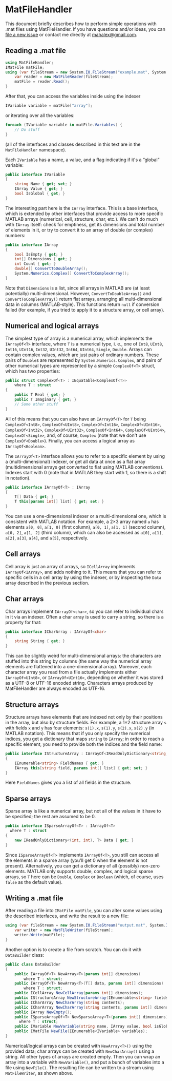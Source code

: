 # MatFileHandler

This document briefly describes how to perform simple operations with .mat files using MatFileHandler.
If you have questions and/or ideas, you can [file a new issue](https://github.com/mahalex/MatFileHandler/issues/new) or contact me directly at <mahalex@gmail.com>.

## Reading a .mat file

```csharp
using MatFileHandler;
IMatFile matFile;
using (var fileStream = new System.IO.FileStream("example.mat", System.IO.FileMode.Open)) {
    var reader = new MatFileReader(fileStream);
    matFile = reader.Read();
}
```

After that, you can access the variables inside using the indexer
```csharp
IVariable variable = matFile["array"];
```
or iterating over all the variables:
```csharp
foreach (IVariable variable in matFile.Variables) {
    // Do stuff
}
```
(all of the interfaces and classes described in this text are in the `MatFileHandler` namespace).

Each `IVariable` has a name, a value, and a flag indicating if it's a “global” variable:
```csharp
public interface IVariable
{
    string Name { get; set; }
    IArray Value { get; }
    bool IsGlobal { get; }
}
```

The interesting part here is the `IArray` interface. This is a base interface, which is extended by other interfaces that provide access to more specific MATLAB arrays (numerical, cell, structure, char, etc.).
We can't do much with `IArray` itself: check for emptiness, get its dimensions and total number of elements in it, or try to convert it to an array of double (or complex) numbers:
```csharp
public interface IArray
{
    bool IsEmpty { get; }
    int[] Dimensions { get; }
    int Count { get; }
    double[] ConvertToDoubleArray();
    System.Numerics.Complex[] ConvertToComplexArray();
}
```

Note that `Dimensions` is a list, since all arrays in MATLAB are (at least potentially) multi-dimensional. However, `ConvertToDoubleArray()` and `ConvertToComplexArray()` return flat arrays, arranging all multi-dimensional data in columns (MATLAB-style). This functions return `null` if conversion failed (for example, if you tried to apply it to a structure array, or cell array). 

## Numerical and logical arrays

The simplest type of array is a numerical array, which implements the `IArrayOf<T>` interface, where `T` is a numerical type, i. e., one of `Int8`, `UInt8`, `Int16`, `UInt16`, `Int32`, `UInt32`, `Int64`, `UInt64`, `Single`, `Double`. Arrays can contain complex values, which are just pairs of ordinary numbers. These pairs of `Double`s are represented by `System.Numerics.Complex`, and pairs of other numerical types are represented by a simple `ComplexOf<T>` struct, which has two properties: 
```csharp
public struct ComplexOf<T> : IEquatable<ComplexOf<T>>
    where T : struct
{
    public T Real { get; }
    public T Imaginary { get; }
    // Some other stuff
}
```

All of this means that you can also have an `IArrayOf<T>` for `T` being `ComplexOf<Int8>`, `ComplexOf<UInt8>`, `ComplexOf<Int16>`, `ComplexOf<UInt16>`, `ComplexOf<Int32>`, `ComplexOf<UInt32>`, `ComplexOf<Int64>`, `ComplexOf<UInt64>`, `ComplexOf<Single>`, and, of course, `Complex` (note that we don't use `ComplexOf<Double>`). Finally, you can access a logical array as `IArrayOf<Boolean>`.

The `IArrayOf<T>` interface allows you to refer to a specific element by using a (multi-dimensional) indexer, or get all data at once as a flat array (multidimensional arrays get converted to flat using MATLAB conventions). Indexes start with 0 (note that in MATLAB they start with 1, so there is a shift in notation).
```csharp
public interface IArrayOf<T> : IArray
{
    T[] Data { get; }
    T this[params int[] list] { get; set; }
}
```
You can use a one-dimensional indexer or a multi-dimensional one, which is consistent with MATLAB notation. For example, a 2×3 array named `a` has elements `a[0, 0]`, `a[1, 0]` (first column), `a[0, 1]`, `a[1, 1]` (second column), `a[0, 2]`, `a[1, 2]` (third column), which can also be accessed as `a[0]`, `a[1]`, `a[2]`, `a[3]`, `a[4]`, and `a[5]`, respectively.

## Cell arrays

Cell array is just an array of arrays, so `ICellArray` implements `IArrayOf<IArray>`, and adds nothing to it. This means that you can refer to specific cells in a cell array by using the indexer, or by inspecting the `Data` array described in the previous section.

## Char arrays

Char arrays implement `IArrayOf<char>`, so you can refer to individual chars in it via an indexer. Often a char array is used to carry a string, so there is a property for that: 
```csharp
public interface ICharArray : IArrayOf<char>
{
    string String { get; }
}
```
This can be slightly weird for multi-dimensional arrays: the characters are stuffed into this string by columns (the same way the numerical array elements are flattened into a one-dimensional array). Moreover, each character array you read from a file actually implements either `IArrayOf<UInt8>`, or `IArrayOf<UInt16>`, depending on whether it was stored as a UTF-8 or UTF-16 encoded string. Characters arrays produced by MatFileHandler are always encoded as UTF-16.

## Structure arrays

Structure arrays have elements that are indexed not only by their positions in the array, but also by structure fields. For example, a 1×2 structure array `s` with fields `x` and `y` has four elements: `s(1).x`, `s(1).y`, `s(2).x`, `s(2).y` (in MATLAB notation). This means that if you only specify the numerical indices, you get a dictionary that maps `string` to `IArray`; in order to reach a specific element, you need to provide both the indices and the field name:
```csharp
public interface IStructureArray : IArrayOf<IReadOnlyDictionary<string, IArray>>
{
    IEnumerable<string> FieldNames { get; }
    IArray this[string field, params int[] list] { get; set; }
}
```
Here `FieldNames` gives you a list of all fields in the structure.

## Sparse arrays

Sparse array is like a numerical array, but not all of the values in it have to be specified; the rest are assumed to be 0.
```csharp
public interface ISparseArrayOf<T> : IArrayOf<T>
  where T : struct
{
    new IReadOnlyDictionary<(int, int), T> Data { get; }
}
```
Since `ISparseArrayOf<T>` implements `IArrayOf<T>`, you still can access all the elements in a sparse array (you'll get 0 when the element is not present). Alternatively, you can get a dictionary of all (possibly) non-zero elements. MATLAB only supports double, complex, and logical sparse arrays, so `T` here can be `Double`, `Complex` or `Boolean` (which, of course, uses `false` as the default value).

## Writing a .mat file

After reading a file into `IMatFile matFile`, you can alter some values using the described interfaces, and write the result to a new file:
```csharp
using (var fileStream = new System.IO.FileStream("output.mat", System.IO.FileMode.Create)) {
    var writer = new MatFileWriter(fileStream);
    writer.Write(matFile);
}
```

Another option is to create a file from scratch. You can do it with `DataBuilder` class:

```csharp
public class DataBuilder
{
    public IArrayOf<T> NewArray<T>(params int[] dimensions)
        where T : struct;
    public IArrayOf<T> NewArray<T>(T[] data, params int[] dimensions)
        where T : struct;
    public ICellArray NewCellArray(params int[] dimensions);
    public IStructureArray NewStructureArray(IEnumerable<string> fields, params int[] dimensions);
    public ICharArray NewCharArray(string contents);
    public ICharArray NewCharArray(string contents, params int[] dimensions);
    public IArray NewEmpty();
    public ISparseArrayOf<T> NewSparseArray<T>(params int[] dimensions)
      where T : struct;
    public IVariable NewVariable(string name, IArray value, bool isGlobal = false);
    public IMatFile NewFile(IEnumerable<IVariable> variables);
}
```
Numerical/logical arrays can be created with `NewArray<T>()` using the provided data; char arrays can be created with `NewCharArray()` using a string. All other types of arrays are created empty. Then you can wrap an array into a variable with `NewVariable()`, and put a bunch of variables into a file using `NewFile()`. The resulting file can be written to a stream using `MatFileWriter`, as shown above.
